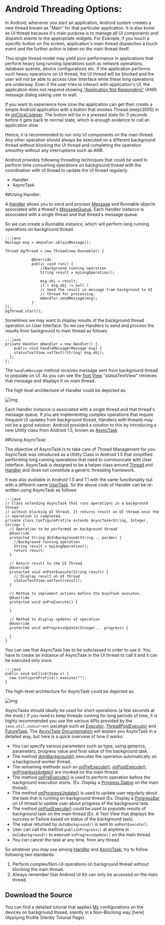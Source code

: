 # Android Threading Options:

In Android, whenever you start an application, Android system creates a new thread known as "Main" for that particular application. It is also know as UI thread because it's main purpose is to manage all UI components and dispatch events to the appropriate widgets. For Example, if you touch a specific button on the screen, application's main thread dispatches a touch event and the further action is taken on the main thread itself.


This single thread model may yield poor performance in applications that perform heavy long running operations such as network operations, database queries, device configurations etc. If the application performs such heavy operations on UI thread, the UI thread will be blocked and the user will not be able to access User Interface while these long operations are underway. Even if the user tries to interact with application's UI, the application does not respond showing ["Application Not Responding"](http://developer.android.com/training/articles/perf-anr.html) (ANR) message dialog asking user to wait.

If you want to experience how slow the application can get then create a simple Android application with a button that invokes Thread.sleep(3000) in its [onClickListener](http://developer.android.com/reference/android/view/View.OnClickListener.html). The button will be in a pressed state for 3 seconds before it gets back to normal state, which is enough evidence to call an application slow. 
  
Hence, it is recommended to run only UI components on the main thread. Any other operation should always be executed on a different background thread without blocking the UI thread and completing the operation smoothly without any interruptions such as ANR.

Android provides following threading techniques that could be used to perform time consuming operations on background thread with the coordination with UI thread to update the UI thread regularly:

* Handler
* AsyncTask

##Using Handler:

A [Handler](http://developer.android.com/reference/android/os/Handler.html) allows you to send and process [Message](http://developer.android.com/reference/android/os/Message.html) and Runnable objects associated with a thread's [MessageQueue](http://developer.android.com/reference/android/os/MessageQueue.html). Each Handler instance is associated with a single thread and that thread's message queue.

So we can create a Runnable instance, which will perform long running operations on background thread.

    :::java
    Message msg = mHandler.obtainMessage();

    Thread bgThread = new Thread(new Runnable() {
				
				@Override
				public void run() {
					//Background running operation
                    String result = myLongOperation();

                    msg.obj = result;
					if ( msg.obj != null )
                    // Send the result in message from background to UI
				    // thread for processing.
					mHandler.sendMessage(msg);
				}
	});			
	bgThread.start();

Sometimes we may want to display results of the background thread operation on User Interface. So we use Handlers to send and process the results from background to main thread as follows:

    :::java        
    private Handler mHandler = new Handler() {
 		public void handleMessage(Message msg) {
		statusTextView.setText((String) msg.obj);
	  };
	};

The `handleMessage` method receives message sent from background thread to populate on UI. As you can see the [Text View](http://developer.android.com/reference/android/widget/TextView.html) "statusTextView" retrieves that message and displays it on main thread.

The high level architecture of Handler could be depicted as:

![img](images/AndroidThreadingOptionsBlogImages/handler.png)

Each Handler instance is associated with a single thread and that thread's message queue. If you are implementing complex operations that require frequent UI updates from background thread, Handlers with threads may not be a good solution. Android provided a solution to this by introducing a new Utility class from Android 1.5, known as [AsyncTask](http://developer.android.com/reference/android/os/AsyncTask.html)    

##Using AsyncTask:

The objective of AsyncTask is to take care of Thread Management for you. AsyncTask was introduced as a Utility Class in Android 1.5 that simplified performing long running operations that need to communicate with User Interface. AsyncTask is designed to be a helper class around [Thread](http://developer.android.com/reference/java/lang/Thread.html) and [Handler](http://developer.android.com/reference/android/os/Handler.html) and does not constitute a generic threading framework. 

It was also available in Android 1.0 and 1.1 with the same functionality but with a different name [UserTask](https://code.google.com/p/shelves/source/browse/trunk/Shelves/src/org/curiouscreature/android/shelves/util/UserTask.java). So the above code of Handler can be re-written using AsyncTask as follows:

    :::java
    // Class extending AsyncTask that runs operations in a background thread
    // without blocking UI thread. It returns result on UI thread once the
    // operation is completed.
    private class ConfigureProfile extends AsyncTask<String, Integer, String> {
	  // Operation to be performed on background thread
	  @Override
	  protected String doInBackground(String... params) {
		//Background running operation
        String result = myLongOperation();
		return result;
	  }

	  // Return result to the UI Thread
	  @Override
	  protected void onPostExecute(String result) {
		// Display result on UI thread
        statusTextView.setText(result);
	  }

	  // Method to implement actions before the AsynTask executes.
	  @Override
	  protected void onPreExecute() {

	  }

	  // Method to display updates of operation
	  @Override
	  protected void onProgressUpdate(Integer... progress) {

	  }
    }


You can see that AsyncTask has to be subclassed in order to use it. You have to create an instance of AsyncTask in the UI thread to call it and it can be executed only once.

    :::java
    public void onClick(View v) {
      new ConfigureProfile().execute("");    
    }

The high-level architecture for AsyncTask could be depicted as:

![img](images/AndroidThreadingOptionsBlogImages/asynctask.png)
 
AsyncTasks should ideally be used for short operations (a few seconds at the most.) If you need to keep threads running for long periods of time, it is highly recommended you use the various APIs provided by the `java.util.concurrent` pacakge such as [Executor](http://developer.android.com/reference/java/util/concurrent/Executor.html), [ThreadPoolExecutor](http://developer.android.com/reference/java/util/concurrent/ThreadPoolExecutor.html) and [FutureTask](http://developer.android.com/reference/java/util/concurrent/FutureTask.html). The [AsyncTask Documentation](http://developer.android.com/reference/android/os/AsyncTask.html) will explain you AsyncTask in a detailed way, but here is a quick overview of how it works:

* You can specify various parameters such as type, using generics, parameters, progress value and final value of the background task.
* The method [doInBackground()](http://developer.android.com/reference/android/os/AsyncTask.html#doInBackground(Params...)) executes the operation automatically on a background worker thread.
* The remaining methods such as [onPreExecute()](http://developer.android.com/reference/android/os/AsyncTask.html#onPreExecute()), [onPostExecute()](http://developer.android.com/reference/android/os/AsyncTask.html#onPostExecute(Result)), [onProgressUpdate()](http://developer.android.com/reference/android/os/AsyncTask.html#onProgressUpdate(Progress...)) are invoked on the main thread.
* The method [onPreExecute()](http://developer.android.com/reference/android/os/AsyncTask.html#onPreExecute()) is used to perform operation before the background execution starts. (Ex. Display a [Progress Dialog](http://developer.android.com/reference/android/app/ProgressDialog.html) on the main thread).
* The method [onProgressUpdate()](http://developer.android.com/reference/android/os/AsyncTask.html#onProgressUpdate(Progress...)) is used to update user regularly about the task that is running on background thread (Ex. Display a [ProgressBar](http://developer.android.com/reference/android/widget/ProgressBar.html) on UI thread to update user about progress of the background task.
* The method [onPostExecute()](http://developer.android.com/reference/android/os/AsyncTask.html#onPostExecute(Result)) could be used to populate results of background task on the main thread (Ex. A Text View that displays the success or Failure based on status of the background task).
* The value returned by `doInBackground()` is sent to `onPostExecute()`.
* User can call the method `publishProgress()` at anytime in `doInBackground()` to execute `onProgressUpdate()` on the main thread.
* You can cancel the task at any time, from any thread


So whatever you may use among [Handler](http://developer.android.com/reference/android/os/Handler.html) and [AsyncTask](http://developer.android.com/reference/android/os/AsyncTask.html), try to follow following two standards:

1. Perform complex/Non-UI operations on background thread without blocking the main thread.
2. Always remember that Android UI Kit can only be accessed on the main thread.


## Download the Source
You can find a detailed tutorial that applies [Mx](https://developer.motorolasolutions.com/docs/DOC-1876) configurations on the devices on background thread, silently in a Non-Blocking way [here](Applying Profile Silently Tutorial Page).        
